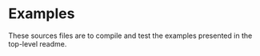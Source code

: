 # Examples

These sources files are to compile and test the examples presented in the top-level readme.